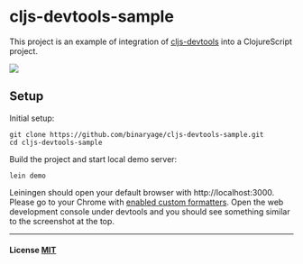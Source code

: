 # cljs-devtools-sample

This project is an example of integration of [cljs-devtools](https://github.com/binaryage/cljs-devtools) into a ClojureScript project.

<img src="https://dl.dropboxusercontent.com/u/559047/cljs-formatter-prototype.png">

## Setup

Initial setup:

    git clone https://github.com/binaryage/cljs-devtools-sample.git
    cd cljs-devtools-sample

Build the project and start local demo server:

    lein demo

Leiningen should open your default browser with http://localhost:3000.
Please go to your Chrome with [enabled custom formatters](https://github.com/binaryage/cljs-devtools).
Open the web development console under devtools and you should see something similar to the screenshot at the top.

---

#### License [MIT](https://raw.githubusercontent.com/binaryage/cljs-devtools-sample/master/LICENSE.txt)
